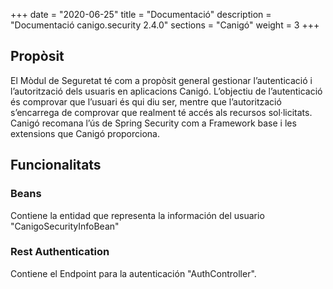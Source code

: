 +++
date        = "2020-06-25"
title       = "Documentació"
description = "Documentació canigo.security 2.4.0"
sections    = "Canigó"
weight      = 3
+++

## Propòsit

El Mòdul de Seguretat té com a propòsit general gestionar l’autenticació i l’autorització dels usuaris en aplicacions Canigó. L’objectiu de l’autenticació és comprovar que l’usuari és qui diu ser, mentre que l’autorització s’encarrega de comprovar que realment té accés als recursos sol·licitats. Canigó recomana l’ús de Spring Security com a Framework base i les extensions que Canigó proporciona.

## Funcionalitats

### Beans

Contiene la entidad que representa la información del usuario "CanigoSecurityInfoBean"

### Rest Authentication

Contiene el Endpoint para la autenticación "AuthController". 
